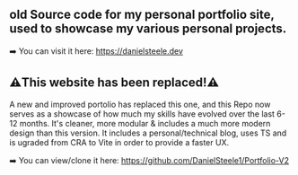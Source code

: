
## old Source code for my personal portfolio site, used to showcase my various personal projects. 

➡️ You can visit it here: https://danielsteele.dev

## ⚠️This website has been replaced!⚠️
A new and improved portolio has replaced this one, and this Repo now serves as a showcase of how much my skills have evolved over the last 6-12 months.
It's cleaner, more modular & includes a much more modern design than this version. It includes a personal/technical blog, uses TS and is ugraded from CRA to Vite in order to provide a faster UX.

➡️ You can view/clone it here: https://github.com/DanielSteele1/Portfolio-V2
